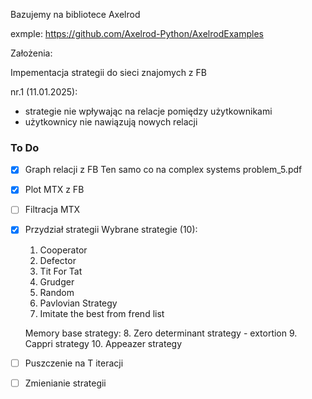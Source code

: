 Bazujemy na bibliotece Axelrod

exmple: https://github.com/Axelrod-Python/AxelrodExamples

Założenia:

Impementacja strategii do sieci znajomych z FB

nr.1 (11.01.2025):
- strategie nie wpływając na relacje pomiędzy użytkownikami
- użytkownicy nie nawiązują nowych relacji


### To Do

- [x] Graph relacji z FB
      Ten samo co na complex systems problem_5.pdf

- [x] Plot MTX z FB
- [ ] Filtracja MTX
- [x] Przydział strategii
    Wybrane strategie (10):
    1. Cooperator
    2. Defector
    3. Tit For Tat
    4. Grudger
    5. Random
    6. Pavlovian Strategy
    7. Imitate the best from frend list

    Memory base strategy:
    8. Zero determinant strategy - extortion
    9. Cappri strategy
    10. Appeazer strategy

- [ ] Puszczenie na T iteracji
- [ ] Zmienianie strategii
